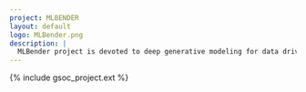 ```yaml
---
project: MLBENDER
layout: default
logo: MLBender.png
description: |
  MLBender project is devoted to deep generative modeling for data driven background estimation for physics analysis.
---
```


{% include gsoc_project.ext %}
